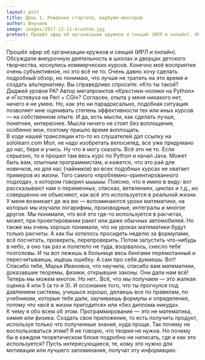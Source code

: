 ```yaml
---
layout: post
title: День 1. Рождение стартапа, вербуем менторов
author: Внучаев
image: images/2017-12-11-kruzhok.jpg
pretext: Прошёл эфир об организации кружков и секций (ИРЛ и онлайн). Обсуждали внеурочную деятельность в школах и дворцах детского творчества, коснулись коммерческих курсов. Конечно моё восприятие очень субъективное, но это
---
```

Прошёл эфир об организации кружков и секций (ИРЛ и онлайн). Обсуждали
внеурочную деятельность в школах и дворцах детского творчества,
коснулись коммерческих курсов. Конечно моё восприятие очень
субъективное, но это всё не то. Очень давно хочу сделать подробный
обзор, но понимаю, что лучше не тратить на это время и создать
альтернативу. Вы справедливо спросите: «Кто ты такой?  
Диджей уровня РА? Автор мегапроектов «Крестики-нолики на Python» и
«Гостевуха на Perl + CGI»? Согласен, опыта у меня никакого нет, ничего я
не умею. Но, как это ни парадоксально, подобная ситуация позволяет мне
оценивать степень эффективности тех или иных курсов — на собственном
опыте. И да, есть мысли, как сделать лучше, понятнее, интереснее. Мысли
ничего не стоят без воплощения, особенно мои, поэтому пришло время
воплощать.  
В ходе нашей трансляции кто-то из слушателей дал ссылку на sololearn.com
Мол, не надо изобретать велосипед, все уже придумано до нас, бери и
учись. Ну что я могу сказать. Всё это не то. Если серьезно, то я прошел
там весь курс по Python и начал Java. Может быть вам, опытным
программистам, и кажется, что это рай для новичков, но для нас
(чайников) во всех подобных курсах не хватает примеров из жизни. Того
самого «проблемно-ориентированного подхода», о котором говорил ыыыыы.
Поясню, что я имею в виду: вот рассказывают нам о переменных, списках,
ветвлениях, циклах и т.д., но совершенно не объясняют, как всё это
используется в реальной жизни. У меня возникает де жа вю — вспоминаются
уроки математики, на которых мы изучали логарифмы, производные,
интегралы и многое другое. Мы понимали, что всё это где-то используется
в расчетах, может, при проектировании ракет или даже обычных
автомобилей. Но также мы очень хорошо понимали, что на уроках математики
будут только расчеты. А как бы хотелось просидеть неделю за формулами,
всё посчитать, проверить, перепроверить. Потом запустить что-нибудь в
небо, а оно так раз и полетело не туда, взорвалось, снесло тебе
полголовы. И ты вот лежишь в больнице весь бинтами перемотанный и
пересчитываешь, ищешь ошибку. А сам про себя думаешь: Вот! Спасибо тебе,
Марья Ивановна, что научила, спасибо вам математики, доказавшие теоремы,
физики, открывшие законы. Они дали нам всё! Теперь мы можем многое. Но
нет.. Всё, что мы получаем — это жалкая оценка 4 или 5 (а то и 3). И
осознание того, что ты прогнулся под давлением системы, учишься хорошо,
делаешь все по правилам, по учебникам, которые тебе дали, заучиваешь
формулы и определения, потому что «всё в жизни пригодится» или «без
диплома никуда».  
К чему я обо всем об этом. Программирование — это не математика, химия
или физика. Создать свое приложение, то есть получить продукт, используя
только что полученные знания, куда проще. Так почему не воспользоваться
этим? Я не говорю, что теория не нужна. Но почему бы в каждом
теоретическом блоке подробно не написать, где и как это используется?
Пусть интересующиеся, те, кому это нужно для мотивации или лучшего
запоминания, получат эту информацию.
